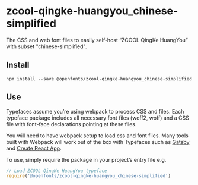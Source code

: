 
# zcool-qingke-huangyou_chinese-simplified

The CSS and web font files to easily self-host “ZCOOL QingKe HuangYou” with subset "chinese-simplified".

## Install

`npm install --save @openfonts/zcool-qingke-huangyou_chinese-simplified`

## Use

Typefaces assume you’re using webpack to process CSS and files. Each typeface
package includes all necessary font files (woff2, woff) and a CSS file with
font-face declarations pointing at these files.

You will need to have webpack setup to load css and font files. Many tools built
with Webpack will work out of the box with Typefaces such as [Gatsby](https://github.com/gatsbyjs/gatsby)
and [Create React App](https://github.com/facebookincubator/create-react-app).

To use, simply require the package in your project’s entry file e.g.

```javascript
// Load ZCOOL QingKe HuangYou typeface
require('@openfonts/zcool-qingke-huangyou_chinese-simplified')
```
